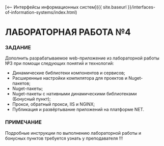 [⟵ Интерфейсы информационных систем]({{ site.baseurl }}/interfaces-of-information-systems/index.html)

# **ЛАБОРАТОРНАЯ РАБОТА №4**

### **ЗАДАНИЕ**

Дополнить разрабатываемое web-приложение из лабораторной работы №3 при помощи следующих понятий и технологий:
*	Динамические библиотеки компонентов и сервисов;
*	Расширенные настройки компилятора для проектов и Nuget-пакетов;
*	Nuget-пакеты;
*	Nuget-пакеты с нативными динамическими библиотеками (Бонусный пункт);
*	Прокси, обратный прокси, IIS и NGINX;
*	Публикация и развёртывание приложений на платформе NET.

### **ПРИМЕЧАНИЕ**

Подробные инструкции по выполнению лабораторной работы и бонусных пунктов требуется узнать у преподавателя !!!
